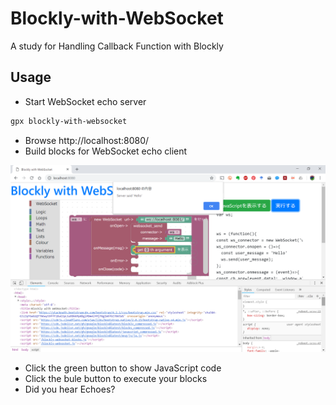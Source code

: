# Blockly-with-WebSocket

A study for Handling Callback Function with Blockly

## Usage

* Start WebSocket echo server

```bash
gpx blockly-with-websocket
```

* Browse http://localhost:8080/
* Build blocks for WebSocket echo client

![Screenshot](https://raw.githubusercontent.com/abarth500/Blockly-with-WebSocket/master/screenshot.png "Screenshot")

* Click the green button to show JavaScript code
* Click the bule button to execute your blocks
* Did you hear Echoes?